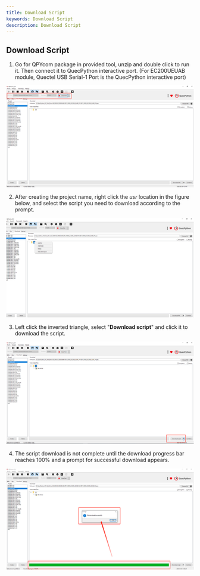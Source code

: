 ```yaml
---
title: Download Script
keywords: Download Script
description: Download Script
---
```


## Download Script 

1. Go for QPYcom package in provided tool, unzip and double click to run it. Then connect it to QuecPython interactive port. (For EC200UEUAB module, Quectel USB Serial-1 Port is the QuecPython interactive port)

![Script_DL_01](Script_DL_01.jpg)

2. After creating the project name, right click the *usr* location in the figure below, and select the script you need to download according to the prompt.

![Script_DL_02.jpg](Script_DL_02.jpg.jpg)

3. Left click the inverted triangle, select "**Download script**" and click it to download the script.

![Script_DL_03](Script_DL_03.jpg)

4. The script download is not complete until the download progress bar reaches 100% and a prompt for successful download appears. 

![Script_DL_04](Script_DL_04.jpg)